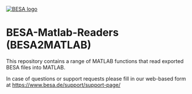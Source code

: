 [![BESA logo](https://www.besa.de/wp-content/uploads/2014/05/pre_logo.jpeg)](https://www.besa.de/)

# BESA-Matlab-Readers (BESA2MATLAB)

This repository contains a range of MATLAB functions that read exported BESA files into MATLAB.

In case of questions or support requests please fill in our web-based 
form at https://www.besa.de/support/support-page/

